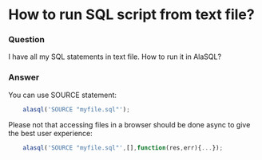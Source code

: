 # How to run SQL script from text file?

### Question
I have all my SQL statements in text file. How to run it in AlaSQL?

### Answer
You can use SOURCE statement:
```js
    alasql('SOURCE "myfile.sql"');
```

Please not that accessing files in a browser should be done async to give the best user experience: 
```js
    alasql('SOURCE "myfile.sql"',[],function(res,err){...});
```
